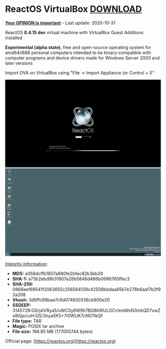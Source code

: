 # ReactOS VirtualBox [DOWNLOAD](https://github.com/Virtual-Machines/ReactOS-VirtualBox/releases/download/latest/ReactOS.ova)

[**Your OPINION is important**](https://github.com/Virtual-Machines/ReactOS-VirtualBox/issues/1) - Last update: 2020-10-31

ReactOS **0.4.15 dev** virtual machine with VirtualBox Guest Additions installed

**Experimental (alpha state)**, free and open-source operating system for amd64/i686 personal computers intended to be binary-compatible with computer programs and device drivers made for Windows Server 2003 and later versions

Import OVA on VirtualBox using "File -> Import Appliance (or Control + I)"

![Boot](https://raw.githubusercontent.com/Virtual-Machines/ReactOS-VirtualBox/master/ReactOSBoot.png)
![Desktop](https://raw.githubusercontent.com/Virtual-Machines/ReactOS-VirtualBox/master/ReactOSDesktop.png)

[Integrity information](https://www.virustotal.com/gui/file/0868eef69541f2063655c256584139c42508bbdaa85b7e278b6aaf7b2f92a208/detection):
- **MD5:**  a058dcffb1607a880fe2bfec82b3bb29
- **SHA-1:**  a73b2ebd9b31807a26b5846d486b0686765ffec3
- **SHA-256:**  0868eef69541f2063655c256584139c42508bbdaa85b7e278b6aaf7b2f92a208
- **Vhash:**  3d5ffc99bae7c6d074650336cb900e20
- **SSDEEP:** 3145728:GSrjsIVRya5/uWC5y6W9h7BQ8kWULGCr/emWoN3mkQD7xwZsl6Qp/coH:GS/3nya5K5+7t0WUK7cN07tkQf
- **File type:**  TAR
- **Magic:**  POSIX tar archive
- **File size:**  168.85 MB (177055744 bytes)

Official page: [https://reactos.org](https://reactos.org)

